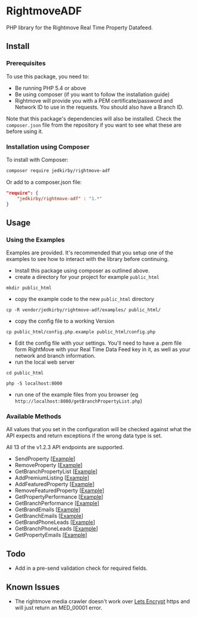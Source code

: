 # RightmoveADF

PHP library for the Rightmove Real Time Property Datafeed.

## Install

### Prerequisites

To use this package, you need to:
* Be running PHP 5.4 or above
* Be using composer (if you want to follow the installation guide)
* Rightmove will provide you with a PEM certificate/password and Network ID to use in the requests. You should also have a Branch ID.

Note that this package's dependencies will also be installed. Check the `composer.json` file from the repository if you want to see what these are before using it.

### Installation using Composer

To install with Composer:

```sh
composer require jedkirby/rightmove-adf
```

Or add to a composer.json file:

```json
"require": {
	"jedkirby/rightmove-adf" : "1.*"
}
```

## Usage

### Using the Examples

Examples are provided. It's recommended that you setup one of the examples to see how to interact with the library before continuing.

* Install this package using composer as outlined above.
* create a directory for your project for example `public_html`

```
mkdir public_html
```

* copy the example code to the new `public_html` directory

```
cp -R vendor/jedkirby/rightmove-adf/examples/ public_html/
```

* copy the config file to a working Version

```
cp public_html/config.php.example public_html/config.php
```

* Edit the config file with your settings. You'll need to have a .pem file form RightMove with your Real Time Data Feed key in it, as well as your network and branch information.
* run the local web server

```
cd public_html

php -S localhost:8000
```

*  run one of the example files from you browser (eg  `http://localhost:8080/getBranchPropertyList.php`)

### Available Methods

All values that you set in the configuration will be checked against what the API expects and return exceptions if the wrong data type is set.

All 13 of the v1.2.3 API endpoints are supported.

- SendProperty [[Example](https://github.com/jedkirby/rightmoveADF/blob/master/examples/sendProperty.php)]
- RemoveProperty [[Example](https://github.com/jedkirby/rightmoveADF/blob/master/examples/removeProperty.php)]
- GetBranchPropertyList [[Example](https://github.com/jedkirby/rightmoveADF/blob/master/examples/getBranchPropertyList.php)]
- AddPremiumListing [[Example](https://github.com/jedkirby/rightmoveADF/blob/master/examples/addPremiumListing.php)]
- AddFeaturedProperty [[Example](https://github.com/jedkirby/rightmoveADF/blob/master/examples/addFeaturedProperty.php)]
- RemoveFeaturedProperty [[Example](https://github.com/jedkirby/rightmoveADF/blob/master/examples/removeFeaturedProperty.php)]
- GetPropertyPerformance [[Example](https://github.com/jedkirby/rightmoveADF/blob/master/examples/getPropertyPerformance.php)]
- GetBranchPerformance [[Example](https://github.com/jedkirby/rightmoveADF/blob/master/examples/getBranchPerformance.php)]
- GetBrandEmails [[Example](https://github.com/jedkirby/rightmoveADF/blob/master/examples/getBrandEmails.php)]
- GetBranchEmails [[Example](https://github.com/jedkirby/rightmoveADF/blob/master/examples/getBranchEmails.php)]
- GetBrandPhoneLeads [[Example](https://github.com/jedkirby/rightmoveADF/blob/master/examples/getBrandPhoneLeads.php)]
- GetBranchPhoneLeads [[Example](https://github.com/jedkirby/rightmoveADF/blob/master/examples/getBranchPhoneLeads.php)]
- GetPropertyEmails [[Example](https://github.com/jedkirby/rightmoveADF/blob/master/examples/getPropertyEmails.php)]


## Todo

- Add in a pre-send validation check for required fields.

## Known Issues

- The rightmove media crawler doesn't work over [Lets Encrypt](https://letsencrypt.org/) https and will just return an MED_00001 error.
